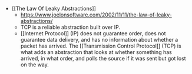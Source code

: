 - [[The Law Of Leaky Abstractions]]
    - https://www.joelonsoftware.com/2002/11/11/the-law-of-leaky-abstractions/
    - TCP is a reliable abstraction built over IP. 
    - [[Internet Protocol]] (IP) does not guarantee order, does not guarantee data delivery, and has no information about whether a packet has arrived. The [[Transmission Control Protocol]] (TCP) is what adds an abstraction that looks at whether something has arrived, in what order, and polls the source if it was sent but got lost on the way.
